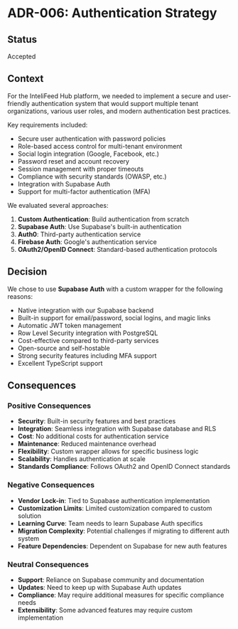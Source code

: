 # ADR-006: Authentication Strategy

## Status

Accepted

## Context

For the InteliFeed Hub platform, we needed to implement a secure and user-friendly authentication system that would support multiple tenant organizations, various user roles, and modern authentication best practices.

Key requirements included:
- Secure user authentication with password policies
- Role-based access control for multi-tenant environment
- Social login integration (Google, Facebook, etc.)
- Password reset and account recovery
- Session management with proper timeouts
- Compliance with security standards (OWASP, etc.)
- Integration with Supabase Auth
- Support for multi-factor authentication (MFA)

We evaluated several approaches:
1. **Custom Authentication**: Build authentication from scratch
2. **Supabase Auth**: Use Supabase's built-in authentication
3. **Auth0**: Third-party authentication service
4. **Firebase Auth**: Google's authentication service
5. **OAuth2/OpenID Connect**: Standard-based authentication protocols

## Decision

We chose to use **Supabase Auth** with a custom wrapper for the following reasons:
- Native integration with our Supabase backend
- Built-in support for email/password, social logins, and magic links
- Automatic JWT token management
- Row Level Security integration with PostgreSQL
- Cost-effective compared to third-party services
- Open-source and self-hostable
- Strong security features including MFA support
- Excellent TypeScript support

## Consequences

### Positive Consequences
- **Security**: Built-in security features and best practices
- **Integration**: Seamless integration with Supabase database and RLS
- **Cost**: No additional costs for authentication service
- **Maintenance**: Reduced maintenance overhead
- **Flexibility**: Custom wrapper allows for specific business logic
- **Scalability**: Handles authentication at scale
- **Standards Compliance**: Follows OAuth2 and OpenID Connect standards

### Negative Consequences
- **Vendor Lock-in**: Tied to Supabase authentication implementation
- **Customization Limits**: Limited customization compared to custom solution
- **Learning Curve**: Team needs to learn Supabase Auth specifics
- **Migration Complexity**: Potential challenges if migrating to different auth system
- **Feature Dependencies**: Dependent on Supabase for new auth features

### Neutral Consequences
- **Support**: Reliance on Supabase community and documentation
- **Updates**: Need to keep up with Supabase Auth updates
- **Compliance**: May require additional measures for specific compliance needs
- **Extensibility**: Some advanced features may require custom implementation